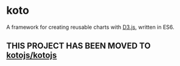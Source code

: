 # koto

A framework for creating reusable charts with [D3.js](http://d3js.org), written in ES6.

## THIS PROJECT HAS BEEN MOVED TO [kotojs/kotojs](https://github.com/kotojs/kotojs)
